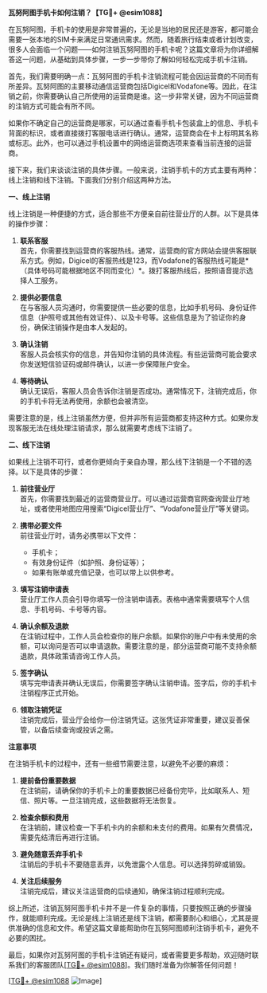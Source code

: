 **瓦努阿图手机卡如何注销？【TG💪+ @esim1088】**

在瓦努阿图，手机卡的使用是非常普遍的，无论是当地的居民还是游客，都可能会需要一张本地的SIM卡来满足日常通讯需求。然而，随着旅行结束或者计划改变，很多人会面临一个问题——如何注销瓦努阿图的手机卡呢？这篇文章将为你详细解答这一问题，从基础到具体步骤，一步一步带你了解如何轻松完成手机卡注销。

首先，我们需要明确一点：瓦努阿图的手机卡注销流程可能会因运营商的不同而有所差异。瓦努阿图的主要移动通信运营商包括Digicel和Vodafone等。因此，在注销之前，你需要确认自己所使用的运营商是谁。这一步非常关键，因为不同运营商的注销方式可能会有所不同。

如果你不确定自己的运营商是哪家，可以通过查看手机卡包装盒上的信息、手机卡背面的标识，或者直接拨打客服电话进行确认。通常，运营商会在卡上标明其名称或标志。此外，也可以通过手机设置中的网络运营商选项来查看当前连接的运营商。

接下来，我们来谈谈注销的具体步骤。一般来说，注销手机卡的方式主要有两种：线上注销和线下注销。下面我们分别介绍这两种方法。

**一、线上注销**

线上注销是一种便捷的方式，适合那些不方便亲自前往营业厅的人群。以下是具体的操作步骤：

1. **联系客服**  
   首先，你需要找到运营商的客服热线。通常，运营商的官方网站会提供客服联系方式。例如，Digicel的客服热线是123，而Vodafone的客服热线可能是*（具体号码可能根据地区不同而变化）*。拨打客服热线后，按照语音提示选择人工服务。

2. **提供必要信息**  
   在与客服人员沟通时，你需要提供一些必要的信息，比如手机号码、身份证件信息（护照号或其他有效证件）、以及卡号等。这些信息是为了验证你的身份，确保注销操作是由本人发起的。

3. **确认注销**  
   客服人员会核实你的信息，并告知你注销的具体流程。有些运营商可能会要求你发送短信验证码或邮件确认，以进一步保障账户安全。

4. **等待确认**  
   确认无误后，客服人员会告诉你注销是否成功。通常情况下，注销完成后，你的手机卡将无法再使用，余额也会被清空。

需要注意的是，线上注销虽然方便，但并非所有运营商都支持这种方式。如果你发现客服无法在线处理注销请求，那么就需要考虑线下注销了。

**二、线下注销**

如果线上注销不可行，或者你更倾向于亲自办理，那么线下注销是一个不错的选择。以下是具体的步骤：

1. **前往营业厅**  
   首先，你需要找到最近的运营商营业厅。可以通过运营商官网查询营业厅地址，或者使用地图应用搜索“Digicel营业厅”、“Vodafone营业厅”等关键词。

2. **携带必要文件**  
   前往营业厅时，请务必携带以下文件：
   - 手机卡；
   - 有效身份证件（如护照、身份证等）；
   - 如果有账单或充值记录，也可以带上以供参考。

3. **填写注销申请表**  
   营业厅工作人员会引导你填写一份注销申请表。表格中通常需要填写个人信息、手机号码、卡号等内容。

4. **确认余额及退款**  
   在注销过程中，工作人员会检查你的账户余额。如果你的账户中有未使用的余额，可以询问是否可以申请退款。需要注意的是，部分运营商可能不支持余额退款，具体政策请咨询工作人员。

5. **签字确认**  
   填写完申请表并确认无误后，你需要签字确认注销申请。签字后，你的手机卡注销程序正式开始。

6. **领取注销凭证**  
   注销完成后，营业厅会给你一份注销凭证。这张凭证非常重要，建议妥善保管，以备后续查询或投诉之需。

**注意事项**

在注销手机卡的过程中，还有一些细节需要注意，以避免不必要的麻烦：

1. **提前备份重要数据**  
   在注销前，请确保你的手机卡上的重要数据已经备份完毕，比如联系人、短信、照片等。一旦注销完成，这些数据将无法恢复。

2. **检查余额和费用**  
   在注销前，建议检查一下手机卡内的余额和未支付的费用。如果有欠费情况，需要先结清后再进行注销。

3. **避免随意丢弃手机卡**  
   注销后的手机卡不要随意丢弃，以免泄露个人信息。可以选择剪碎或销毁。

4. **关注后续服务**  
   注销完成后，建议关注运营商的后续通知，确保注销过程顺利完成。

综上所述，注销瓦努阿图手机卡并不是一件复杂的事情，只要按照正确的步骤操作，就能顺利完成。无论是线上注销还是线下注销，都需要耐心和细心，尤其是提供准确的信息和文件。希望这篇文章能帮助你在瓦努阿图顺利注销手机卡，避免不必要的困扰。

最后，如果你对瓦努阿图的手机卡注销还有疑问，或者需要更多帮助，欢迎随时联系我们的客服团队[[TG💪+ @esim1088](https://t.me/s/esim1088)]。我们随时准备为你解答任何问题！

[[TG💪+ @esim1088](https://t.me/s/esim1088) ![Image](https://i.postimg.cc/4NQfJmqS/Snipaste-2025-05-13-00-14-12.png)]